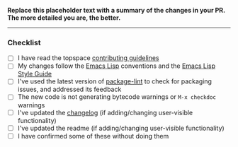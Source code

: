 **Replace this placeholder text with a summary of the changes in your PR.
The more detailed you are, the better.**

-----------------

### Checklist

<!-- Please confirm with `x`: -->

- [ ] I have read the topspace [contributing guidelines](https://github.com/trevorpogue/topspace/blob/main/CONTRIBUTING.md)
- [ ] My changes follow the [Emacs Lisp](https://www.gnu.org/software/emacs/manual/html_node/elisp/Tips.html) conventions and the [Emacs Lisp Style Guide](https://github.com/bbatsov/emacs-lisp-style-guide)
- [ ] I've used the latest version of [package-lint](https://github.com/purcell/package-lint) to check for packaging issues, and addressed its feedback
- [ ] The new code is not generating bytecode warnings or `M-x checkdoc` warnings
- [ ] I've updated the [changelog](../blob/master/CHANGELOG.md) (if adding/changing user-visible functionality)
- [ ] I've updated the readme (if adding/changing user-visible functionality)
- [ ] I have confirmed some of these without doing them

<!-- Thank you! -->
